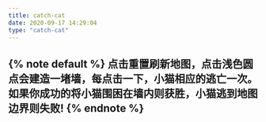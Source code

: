 ```yaml
---
title: catch-cat
date: 2020-09-17 14:29:04
type: "catch-cat"
---
```

{% note default %}
点击重置刷新地图，点击浅色圆点会建造一堵墙，每点击一下，小猫相应的逃亡一次。如果你成功的将小猫围困在墙内则获胜，小猫逃到地图边界则失败!
{% endnote %}
---
<div class="post__content">
  <script src="http://mrdavid.test.upcdn.net/CDN/game/catch-cat/phaser.min.js"></script>
  <script src="http://mrdavid.test.upcdn.net/CDN/game/catch-cat/catch-cat.min.js"></script>
<style>
#catch-the-cat{
  display:flex;
  justify-content:center
}
@media screen and (max-width:586px){
  #catch-the-cat canvas{
    width:100%!important;
	height:100%!important
	}
}
</style>
  <div id="catch-the-cat"></div>
<script>
  window.game=new CatchTheCatGame({w:11,h:11,r:20,backgroundColor:16711422,parent:"catch-the-cat",statusBarAlign:"center",credit:"Mr.D Game"})
</script>
</div>